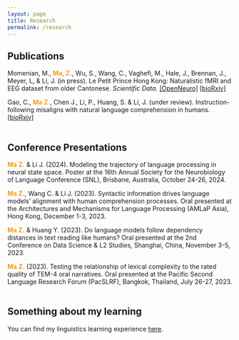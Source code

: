 ```yaml
---
layout: page
title: Research
permalink: /research
---
```


## Publications
Momenian, M., <span style="color: #f39c12;"><strong>Ma, Z.</strong></span>, Wu, S., Wang, C., Vaghefi, M., Hale, J., Brennan, J., Meyer, L, & Li, J. (in press). Le Petit Prince Hong Kong: Naturalistic fMRI and EEG dataset from older Cantonese. _Scientific Data._ <span style="color:#d8d6d0;"><a href="https://openneuro.org/datasets/ds004718/versions/1.1.0">[OpenNeuro]</a></span> <span style="color:#d8d6d0;"><a href="https://www.biorxiv.org/content/10.1101/2024.04.24.590842v1">[bioRxiv]</a></span>

Gao, C., <span style="color: #f39c12;"><strong>Ma Z.</strong></span>, Chen J., Li, P., Huang, S. & Li, J. (under review). Instruction-following misaligns with natural language comprehension in humans. <span style="color:#d8d6d0;"><a href="https://www.biorxiv.org/content/10.1101/2024.08.15.608196v1">[bioRxiv]</a></span>
<br><br>
## Conference Presentations
<span style="color: #f39c12;"><strong>Ma Z.</strong></span> & Li J. (2024). Modeling the trajectory of language processing in neural state space. Poster at the 16th Annual Society for the Neurobiology of Language Conference (SNL), Brisbane, Australia, October 24-26, 2024.

<span style="color: #f39c12;"><strong>Ma Z.</strong></span>, Wang C. & Li J. (2023). Syntactic information drives language models’ alignment with human comprehension processes. Oral presented at the Architectures and Mechanisms for Language Processing (AMLaP Asia), Hong Kong, December 1-3, 2023.

<span style="color: #f39c12;"><strong>Ma Z.</strong></span> & Huang Y. (2023). Do language models follow dependency distances in text reading like humans? Oral presented at the 2nd Conference on Data Science & L2 Studies, Shanghai, China, November 3-5, 2023.

<span style="color: #f39c12;"><strong>Ma Z.</strong></span> (2023). Testing the relationship of lexical complexity to the rated quality of TEM-4 oral narratives. Oral presented at the Pacific Second Language Research Forum (PacSLRF), Bangkok, Thailand, July 26-27, 2023.
<br><br>
## Something about my learning
You can find my linguistics learning experience <a href="https://zhengwuma.github.io/learning.html">here</a>.
